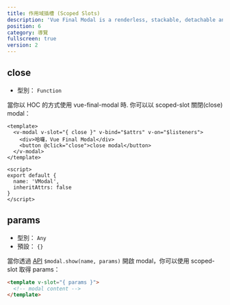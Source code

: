 ```yaml
---
title: 作用域插槽 (Scoped Slots)
description: 'Vue Final Modal is a renderless, stackable, detachable and lightweight modal component.'
position: 6
category: 導覽
fullscreen: true
version: 2
---
```


## close

- 型別： `Function`

當你以 HOC 的方式使用 vue-final-modal 時. 你可以以 scoped-slot 關閉(close) modal：

```vue
<template>
  <v-modal v-slot="{ close }" v-bind="$attrs" v-on="$listeners">
    <div>哈囉，Vue Final Modal</div>
    <button @click="close">close modal</button>
  </v-modal>
</template>

<script>
export default {
  name: 'VModal',
  inheritAttrs: false
}
</script>
```

## params

- 型別： `Any`
- 預設： `{}`

當你透過 [API](/zh-Hant/api) `$modal.show(name, params)` 開啟 modal，你可以使用 scoped-slot 取得 params：

```html
<template v-slot="{ params }">
  <!-- modal content -->
</template>
```